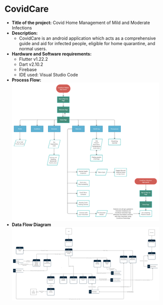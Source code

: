 # CovidCare
  - **Title of the project:** 
 Covid Home Management of Mild and Moderate Infections
 - **Description:** 
	- CovidCare is an android application which acts as a comprehensive guide and aid for infected people, eligible for home quarantine, and normal  users.
 - **Hardware and Software requirements:**
	- Flutter v1.22.2
	- Dart v2.10.2
	- Firebase
	- IDE used: Visual Studio Code
- **Process Flow:**
![](CovidCare_Process_Flow.png)
- **Data Flow Diagram**
![](DFD_CovidCare.png)
 
